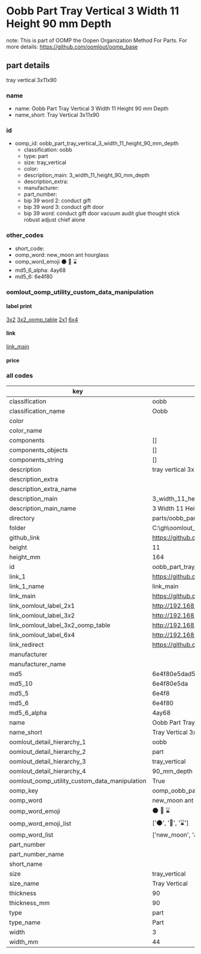 # Oobb Part Tray Vertical 3 Width 11 Height 90 mm Depth  

note: This is part of OOMP the Oopen Organization Method For Parts. For more details: https://github.com/oomlout/oomp_base

##  part details
  



tray vertical 3x11x90



### name
* name: Oobb Part Tray Vertical 3 Width 11 Height 90 mm Depth
* name_short: Tray Vertical 3x11x90 
### id
* oomp_id: oobb_part_tray_vertical_3_width_11_height_90_mm_depth
  * classification: oobb
  * type: part
  * size: tray_vertical
  * color: 
  * description_main: 3_width_11_height_90_mm_depth
  * description_extra: 
  * manufacturer: 
  * part_number: 
  * bip 39 word 2: conduct gift
  * bip 39 word 3: conduct gift door
  * bip 39 word: conduct gift door vacuum audit glue thought stick robust adjust chief alone

### other_codes
* short_code: 
* oomp_word: new_moon ant hourglass
* oomp_word_emoji :new_moon: :ant: :hourglass:
* md5_6_alpha: 4ay68
* md5_6: 6e4f80






### oomlout_oomp_utility_custom_data_manipulation
#### label print
[3x2](http://192.168.1.245:1112/?label=oomp%204ay68)
[3x2_oomp_table](http://192.168.1.108:1112/?label=oomp%204ay68)
[2x1](http://192.168.1.242:1112/?label=oomp%204ay68)
[6x4](http://192.168.1.55:1112/?label=oomp%204ay68)    

#### link

[link_main](https://github.com/oomlout/oomlout_oobb_version_4_generated_parts/tree/main/navigation_oomp/oobb/part/tray_vertical/3_width_11_height_90_mm_depth/part)                              

#### price







### all codes 
| key | value |  
| --- | --- |  
| classification | oobb |  
| classification_name | Oobb |  
| color |  |  
| color_name |  |  
| components | [] |  
| components_objects | [] |  
| components_string | [] |  
| description | tray vertical 3x11x90 |  
| description_extra |  |  
| description_extra_name |  |  
| description_main | 3_width_11_height_90_mm_depth |  
| description_main_name | 3 Width 11 Height 90 mm Depth |  
| directory | parts/oobb_part_tray_vertical_3_width_11_height_90_mm_depth |  
| folder | C:\gh\oomlout_oobb_version_4_generated_parts\parts\oobb_part_tray_vertical_3_width_11_height_90_mm_depth |  
| github_link | https://github.com/oomlout/oomlout_oomp_part_src/tree/main/parts/oobb_part_tray_vertical_3_width_11_height_90_mm_depth |  
| height | 11 |  
| height_mm | 164 |  
| id | oobb_part_tray_vertical_3_width_11_height_90_mm_depth |  
| link_1 | https://github.com/oomlout/oomlout_oobb_version_4_generated_parts/tree/main/navigation_oomp/oobb/part/tray_vertical/3_width_11_height_90_mm_depth/part |  
| link_1_name | link_main |  
| link_main | https://github.com/oomlout/oomlout_oobb_version_4_generated_parts/tree/main/navigation_oomp/oobb/part/tray_vertical/3_width_11_height_90_mm_depth/part |  
| link_oomlout_label_2x1 | http://192.168.1.242:1112/?label=oomp%204ay68 |  
| link_oomlout_label_3x2 | http://192.168.1.245:1112/?label=oomp%204ay68 |  
| link_oomlout_label_3x2_oomp_table | http://192.168.1.108:1112/?label=oomp%204ay68 |  
| link_oomlout_label_6x4 | http://192.168.1.55:1112/?label=oomp%204ay68 |  
| link_redirect | https://github.com/oomlout/oomlout_oobb_version_4_generated_parts/tree/main/parts/oobb_tray_vertical_03_11_90 |  
| manufacturer |  |  
| manufacturer_name |  |  
| md5 | 6e4f80e5dad5bc1d8f878f0882d87176 |  
| md5_10 | 6e4f80e5da |  
| md5_5 | 6e4f8 |  
| md5_6 | 6e4f80 |  
| md5_6_alpha | 4ay68 |  
| name | Oobb Part Tray Vertical 3 Width 11 Height 90 mm Depth |  
| name_short | Tray Vertical 3x11x90  |  
| oomlout_detail_hierarchy_1 | oobb |  
| oomlout_detail_hierarchy_2 | part |  
| oomlout_detail_hierarchy_3 | tray_vertical |  
| oomlout_detail_hierarchy_4 | 90_mm_depth |  
| oomlout_oomp_utility_custom_data_manipulation | True |  
| oomp_key | oomp_oobb_part_tray_vertical_3_width_11_height_90_mm_depth |  
| oomp_word | new_moon ant hourglass |  
| oomp_word_emoji | :new_moon: :ant: :hourglass: |  
| oomp_word_emoji_list | [':new_moon:', ':ant:', ':hourglass:'] |  
| oomp_word_list | ['new_moon', 'ant', 'hourglass'] |  
| part_number |  |  
| part_number_name |  |  
| short_name |  |  
| size | tray_vertical |  
| size_name | Tray Vertical |  
| thickness | 90 |  
| thickness_mm | 90 |  
| type | part |  
| type_name | Part |  
| width | 3 |  
| width_mm | 44 |  
